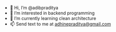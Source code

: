 - 👋 Hi, I’m @adibpraditya
- 👀 I’m interested in backend programming
- 🌱 I’m currently learning clean architecture
- 📫 Send text to me at adhinepraditya@gmail.com

<!---
adibpraditya/adibpraditya is a ✨ special ✨ repository because its `README.md` (this file) appears on your GitHub profile.
You can click the Preview link to take a look at your changes.
--->
